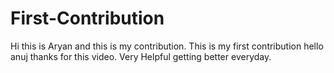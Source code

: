 # First-Contribution
Hi this is Aryan and this is my contribution.
This is my first contribution
hello anuj thanks for this video. Very Helpful
getting better everyday.
